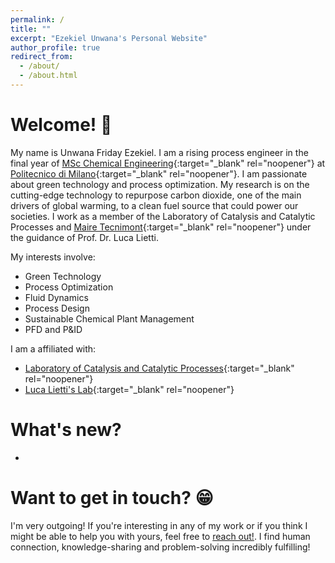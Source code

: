 ```yaml
---
permalink: /
title: ""
excerpt: "Ezekiel Unwana's Personal Website"
author_profile: true
redirect_from: 
  - /about/
  - /about.html
---
```



Welcome! 👋 
======

My name is Unwana Friday Ezekiel. I am a rising process engineer in the final year of [MSc Chemical Engineering](https://www.ccs-chimica.polimi.it/?lang=en){:target="_blank" rel="noopener"}  at [Politecnico di Milano](https://www.polimi.it/en){:target="_blank" rel="noopener"}. I am passionate about green technology and process optimization. My research is on the cutting-edge technology to repurpose carbon dioxide, one of the main drivers of global warming, to a clean fuel source that could power our societies. I work as a member of the Laboratory of Catalysis and Catalytic Processes and [Maire Tecnimont](https://www.tecnimont.it/en){:target="_blank" rel="noopener"} under the guidance of Prof. Dr. Luca Lietti.




My interests involve:

- Green Technology 
- Process Optimization
- Fluid Dynamics
- Process Design
- Sustainable Chemical Plant Management
- PFD and P&ID


I am a affiliated with:

- [Laboratory of Catalysis and Catalytic Processes](https://www.lccp.polimi.it/){:target="_blank" rel="noopener"}
- [Luca Lietti's Lab](https://www4.ceda.polimi.it/manifesti/manifesti/controller/ricerche/RicercaPerDocentiPublic.do?evn_didattica=evento&k_doc=90963&aa=2009&lang=IT&jaf_currentWFID=main/){:target="_blank" rel="noopener"}


What's new?
======
-

Want to get in touch? 😁 
======

I'm very outgoing! If you're interesting in any of my work or if you think I might be able to help you with yours, feel free to [reach out!](mailto:danadria@uu.nl). I find human connection, knowledge-sharing and problem-solving incredibly fulfilling!



